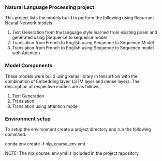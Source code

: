 ### Natural Language Processing project

This project lists the models build to perform the following using Recurrant Neural Network models

1. Text Generation from the language style learned from existing poem and generated using |Sequence to sequence model
2. Translation from French to English using Sequence to Sequence Model
3. Translation from French to English using Sequence to Sequence model with Attention


### Model Components

These models were build using keras library in tensorflow with the combination of Embedding layer, LSTM layer and dense layers. The description of respective models are as follows,

1. Text Generation
2. Translation
3. Translation using attention model


 



### Environment setup

To setup the environment create a project directory and run the following command.

   conda env create -f nlp_course_env.yml

NOTE: The nlp_course_env.yml is included in the project repository


   
